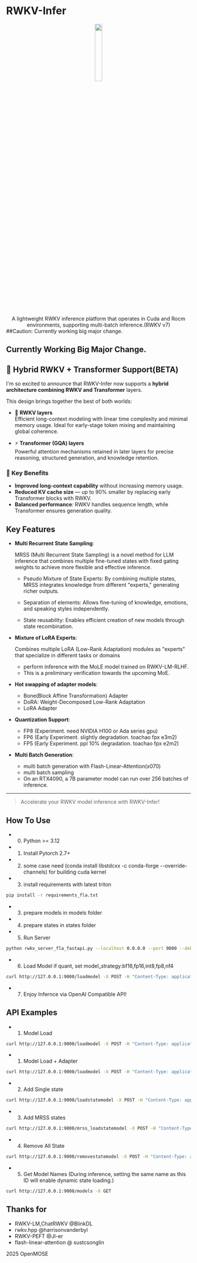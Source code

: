 # RWKV-Infer
<p align='center'>
<image src="kotori.webp" width=20%/>
    
</p>

<div align="center"> 
A lightweight RWKV inference platform that operates in Cuda and Rocm environments, supporting multi-batch inference.(RWKV v7)
</div>
##Caution: Currently working big major change. 

## Currently Working Big Major Change.

## 🔄 Hybrid RWKV + Transformer Support(BETA)

I'm so excited to announce that RWKV-Infer now supports a **hybrid architecture combining RWKV and Transformer** layers.

This design brings together the best of both worlds:

- 🌊 **RWKV layers**  
  Efficient long-context modeling with linear time complexity and minimal memory usage. Ideal for early-stage token mixing and maintaining global coherence.

- ⚡ **Transformer (GQA) layers**  
  Powerful attention mechanisms retained in later layers for precise reasoning, structured generation, and knowledge retention.

### 🚀 Key Benefits

- **Improved long-context capability** without increasing memory usage.
- **Reduced KV cache size** — up to 90% smaller by replacing early Transformer blocks with RWKV.
- **Balanced performance**: RWKV handles sequence length, while Transformer ensures generation quality.


## Key Features

- **Multi Recurrent State Sampling**: 

  MRSS (Multi Recurrent State Sampling) is a novel method for LLM inference that combines multiple fine-tuned states with fixed gating weights to achieve more flexible and effective inference.
   - Pseudo Mixture of State Experts:
By combining multiple states, MRSS integrates knowledge from different "experts," generating richer outputs.

   - Separation of elements: Allows fine-tuning of knowledge, emotions, and speaking styles independently.

   - State reusability: Enables efficient creation of new models through state recombination.

- **Mixture of LoRA Experts**:

  Combines multiple LoRA (Low-Rank Adaptation) modules as "experts" that specialize in different tasks or domains 
   - perform inference with the MoLE model trained on RWKV-LM-RLHF.
   - This is a preliminary verification towards the upcoming MoE.

- **Hot swapping of adapter models**: 
  - Bone(Block Affine Transformation) Adapter
  - DoRA: Weight-Decomposed Low-Rank Adaptation
  - LoRA Adapter

- **Quantization Support**:
  - FP8 (Experiment. need NVIDIA H100 or Ada series gpu)
  - FP6 (Early Experiment. slightly degradation. toachao fpx e3m2)
  - FP5 (Early Experiment. ppl 10% degradation. toachao fpx e2m2)
- **Multi Batch Generation**:
  - multi batch generation with Flash-Linear-Attention(x070)
  - multi batch sampling
  - On an RTX4090, a 7B parameter model can run over 256 batches of inference.


---

> Accelerate your RWKV model inference with RWKV-Infer!



## How To Use
   - 0. Python >= 3.12
   - 1. Install Pytorch 2.7+
   - 2. some case need (conda install libstdcxx -c conda-forge --override-channels) for building cuda kernel
   - 3. install requirements with latest triton
```sh
pip install -r requirements_fla.txt
```    
   - 3. prepare models in models folder
   - 4. prepare states in states folder
   - 5. Run Server 
```sh
python rwkv_server_fla_fastapi.py --localhost 0.0.0.0 --port 9000 --debug False --workers 64 --dynamic_state_cache_size 512
```     
   - 6. Load Model if quant, set model_strategy:bf16,fp16,int8,fp8,nf4
```sh
curl http://127.0.0.1:9000/loadmodel -X POST -H "Content-Type: application/json" -d '{"model_filename":"models/RWKV-x060-World-1B6-v2.1-20240328-ctx4096.pth","model_viewname":"RWKV x060 1B6 Base","model_strategy":""}'
```
   - 7. Enjoy Infernce via OpenAI Compatible API!


## API Examples
   - 1. Model Load
```sh
curl http://127.0.0.1:9000/loadmodel -X POST -H "Content-Type: application/json" -d '{"model_filename":"models/RWKV-x060-World-1B6-v2.1-20240328-ctx4096.pth","model_viewname":"RWKV x060 1B6 Base","model_strategy":"","default_temperature":"1.0", "default_top_p":"0.3", "endtoken":"\\n\\n"}'
```
   - 1. Model Load + Adapter
```sh
curl http://127.0.0.1:9000/loadmodel -X POST -H "Content-Type: application/json" -d '{"model_filename":"models/RWKV-x060-World-1B6-v2.1-20240328-ctx4096.pth","model_viewname":"RWKV x060 1B6 Base","model_strategy":"","adapter_filename":"adapters/rwkv-9-bone.pth","adapter_mode":"bone","default_temperature":"1.0", "default_top_p":"0.3", "endtoken":"\\n\\n"}'
```
   - 2. Add Single state
```sh
curl http://127.0.0.1:9000/loadstatemodel -X POST -H "Content-Type: application/json" -d '{"state_filename":"state.pth","state_viewname":"State Test","default_temperature":"1.0", "default_top_p":"0.3"}'
```
   - 3. Add MRSS states
```sh
curl http://127.0.0.1:9000/mrss_loadstatemodel -X POST -H "Content-Type: application/json" -d '{"state_viewname":"MRSS Test", "state_filenames":["states/jp7b-bancho.pth","states/ojousama2.pth","states/secret.pth"], "contain_originalstate":"True", "state_gatingweight":["0.01","0.3","0.4","0.03"],"default_temperature":"1.0", "default_top_p":"0.8"}'
```
   - 4. Remove All State
```sh
curl http://127.0.0.1:9000/removestatemodel -X POST -H "Content-Type: application/json" -d '{"dummy":"dummy"}'
```
   - 5. Get Model Names (During inference, setting the same name as this ID will enable dynamic state loading.)
```sh
curl http://127.0.0.1:9000/models -X GET
```

## Thanks for
   - RWKV-LM,ChatRWKV @BlinkDL
   - rwkv.hpp @harrisonvanderbyl
   - RWKV-PEFT @Jl-er
   - flash-linear-attention @ sustcsonglin



2025 OpenMOSE
